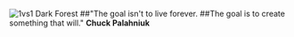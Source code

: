 ![1vs1 Dark Forest](https://raw.github.com/FreezingMoon/AncientBeast/master/media/screenshots/Dark%20Forest.jpg)
##"The goal isn't to live forever.
##The goal is to create something that will."
**Chuck Palahniuk**

